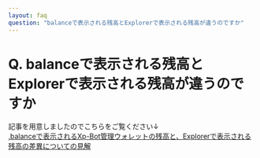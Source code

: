 ```yaml
---
layout: faq
question: "balanceで表示される残高とExplorerで表示される残高が違うのですか"
---
```


# Q. balanceで表示される残高とExplorerで表示される残高が違うのですか  
記事を用意しましたのでこちらをご覧ください↓  
[,balanceで表示されるXp-Bot管理ウォレットの残高と、Explorerで表示される残高の差異についての見解]({{site.baseurl}}/official/2017/12/16/AboutWalletAdress.html)  
